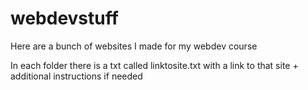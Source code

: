 # webdevstuff
Here are a bunch of websites I made for my webdev course

In each folder there is a txt called linktosite.txt with a link to that site + additional instructions if needed
